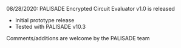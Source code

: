 08/28/2020: PALISADE Encrypted Circuit Evaluator v1.0 is released

* Initial prototype release 
* Tested with PALISADE v10.3

Comments/additions are welcome by the PALISADE team
